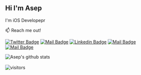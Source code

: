 ## Hi I'm Asep 

I'm iOS Developepr

:mailbox: Reach me out!

[![Twitter Badge](https://img.shields.io/badge/-@Asep_Abdaz-1ca0f1?style=flat&labelColor=1ca0f1&logo=twitter&logoColor=white&link=https://twitter.com/asep_abdaz)](https://twitter.com/asep_abdaz) [![Mail Badge](https://img.shields.io/badge/Asep-Abdaz-e74c3c?style=flat&labelColor=e74c3c&logo=youtube&logoColor=white)](https://www.youtube.com/channel/UCWEoSCOTuv_rw08OwpXL08Q) [![Linkedin Badge](https://img.shields.io/badge/-AsepAbdaz-0e76a8?style=flat&labelColor=0e76a8&logo=linkedin&logoColor=white)](https://www.linkedin.com/in/asep-abdaz/) [![Mail Badge](https://img.shields.io/badge/-@AsepAbdaz-e84393?style=flat&labelColor=e84393&logo=instagram&logoColor=white)](https://instagram.com/asep_abdaz) [![Mail Badge](https://img.shields.io/badge/-AsepAbdaz-c0392b?style=flat&labelColor=c0392b&logo=gmail&logoColor=white)](mailto:asepabdaz@gmail.com)


![Asep's github stats](https://github-readme-stats.vercel.app/api?username=asepabdaz&count_private=true&theme=tokyonight&hide=contribs,prs)
<br>
<br>
![visitors](https://visitor-badge.glitch.me/badge?page_id=asepabdaz)
<!-- TODO: Add last video link -->
